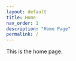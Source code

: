 ```yaml
---
layout: default
title: Home
nav_order: 1
description: "Home Page"
permalink: /
---
```


This is the home page.